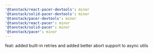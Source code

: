 ```yaml
---
'@tanstack/react-pacer-devtools': minor
'@tanstack/solid-pacer-devtools': minor
'@tanstack/pacer-devtools': minor
'@tanstack/react-pacer': minor
'@tanstack/solid-pacer': minor
'@tanstack/pacer': minor
---
```


feat: added built-in retries and added better abort support to async utils
